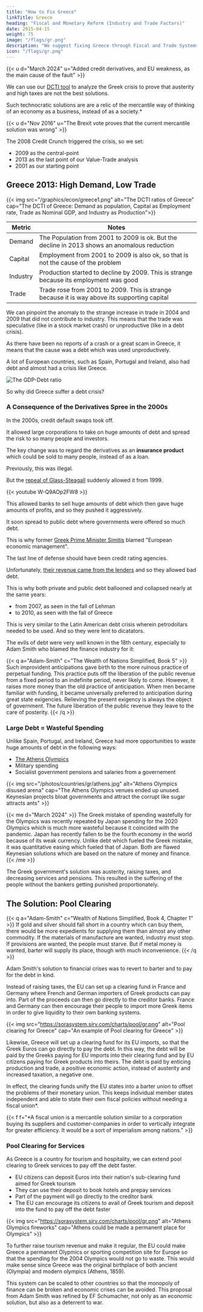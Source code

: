 ```yaml
---
title: "How to Fix Greece"
linkTitle: Greece
heading: "Fiscal and Monetary Reform (Industry and Trade Factors)"
date: 2015-04-15
weight: 75
image: "/flags/gr.png"
description: "We suggest fixing Greece through Fiscal and Trade Systems Reform"
icon: "/flags/gr.png"
---
```



{{< u d="March 2024" u="Added credit derivatives, and EU weakness, as the main cause of the fault" >}}


We can use our [DCTI tool](/social/economics/principles/part-4/chapter-07/) to analyze the Greek crisis to prove that austerity and high taxes are not the best solutions.

Such technocratic solutions are are a relic of the mercantile way of thinking of an economy as a business, instead of as a society.*

<!-- , family, or group of friends. The proper solution will involve the whole EU and will help the union stay together*. -->


{{< u d="Nov 2016" u="The Brexit vote proves that the current mercantile solution was wrong" >}}


The 2008 Credit Crunch triggered the crisis, so we set:
- 2009 as the central-point 
- 2013 as the last point of our Value-Trade analysis
- 2001 as our starting point

<!-- (when the effects would have been felt) and  (the year with the latest data) as . To make a better trend analysis, we will set . -->


## Greece 2013: High Demand, Low Trade

{{< img src="/graphics/econ/greece1.png" alt="The DCTI ratios of Greece" cap="The DCTI of Greece: Demand as population, Capital as Employment rate, Trade as Nominal GDP, and Industry as Production">}}


Metric | Notes
--- | ---
Demand | The Population from 2001 to 2009 is ok. But the decline in 2013 shows an anomalous reduction
Capital | Employment from 2001 to 2009 is also ok, so that is not the cause of the problem
Industry | Production started to decline by 2009. This is strange because its employment was good
Trade | Trade rose from 2001 to 2009. This is strange because it is way above its supporting capital

We can pinpoint the anomaly to the strange increase in trade in 2004 and 2009 that did not contribute to industry. This means that the trade was speculative (like in a stock market crash) or unproductive (like in a debt crisis).

As there have been no reports of a crash or a great scam in Greece, it means that the cause was a debt which was used unproductively.

A lot of European countries, such as Spain, Portugal and Ireland, also had debt and almost had a crisis like Greece.

![The GDP-Debt ratio](/graphics/econ/greecegdp.png)

So why did Greece suffer a debt crisis?

<!-- ![The GDP-Debt ratio](https://sorasystem.sirv.com/charts/gd/gr.png) -->


### A Consequence of the Derivatives Spree in the 2000s

In the 2000s, credit default swaps took off.

It allowed large corporations to take on huge amounts of debt and spread the risk to so many people and investors. 

The key change was to regard the derivatives as an **insurance product** which could be sold to many people, instead of as a loan. 

Previously, this was illegal. 

But the [repeal of Glass-Steagall](https://en.wikipedia.org/wiki/Aftermath_of_the_repeal_of_the_Glass%E2%80%93Steagall_Act) suddenly allowed it from 1999. 


{{< youtube W-Q9AOp2FW8 >}}

This allowed banks to sell huge amounts of debt which then gave huge amounts of profits, and so they pushed it aggressively. 

It soon spread to public debt where governments were offered so much debt.

This is why former [Greek Prime Minister Simitis](https://english.pku.edu.cn/news_events/news/global/473.html) blamed "European economic management".

 <!-- which was helpless against it. -->

The last line of defense should have been credit rating agencies. 

Unfortunately, [their revenue came from the lenders](https://www.theguardian.com/business/2010/apr/28/greece-debt-crisis-standard-poor-credit-agencies) and so they allowed bad debt. 

 <!-- with the risk spread over so many people.  -->

This is why both private and public debt ballooned and collapsed nearly at the same years:
- from 2007, as seen in the fall of Lehman
- to 2010, as seen with the fall of Greece

This is very similar to the Latin American debt crisis wherein petrodollars needed to be used. And so they were lent to dicatators. 


The evils of debt were very well known in the 18th century, especially to Adam Smith who blamed the finance industry for it:

{{< q a="Adam-Smith" c="The Wealth of Nations Simplified, Book 5" >}}
Such improvident anticipations gave birth to the more ruinous practice of perpetual funding. This practice puts off the liberation of the public revenue from a fixed period to an indefinite period, never likely to come. However, it raises more money than the old practice of anticipation. When men became familiar with funding, it became universally preferred to anticipation during great state exigencies. Relieving the present exigency is always the object of government. The future liberation of the public revenue they leave to the care of posterity.
{{< /q >}}



### Large Debt = Wasteful Spending

Unlike Spain, Portugal, and Ireland, Greece had more opportunities to waste huge amounts of debt in the following ways:

- [The Athens Olympics](https://www.usatoday.com/story/sports/olympics/2015/01/15/greek-think-tank-2004-athens-games-cost-greece-7-5-billion/21813819/)
- Military spending
- Socialist government pensions and salaries from a  governement

 <!-- by the Greek Government as a Legacy of Keynes -->

{{< img src="/photos/countries/gr/athens.jpg" alt="Athens Olympics disused arena" cap="The Athens Olympics venues ended up unused. Keynesian projects bloat governments and attract the corrupt like sugar attracts ants" >}}


{{< me d="March 2024" >}}
The Greek mistake of spending wastefully for the Olympics was recently repeated by Japan spending for the 2020 Olympics which is much more wasteful because it coincided with the pandemic. Japan has recently fallen to be the fourth economy in the world because of its weak currency. Unlike debt which fueled the Greek mistake, it was quantitative easing which fueled that of Japan. Both are flawed Keynesian solutions which are based on the nature of money and finance. 
{{< /me >}}


The Greek government's solution was austerity, raising taxes, and decreasing services and pensions. This resulted in the suffering of the people without the bankers getting punished proportionately.  


<!-- That's why we predict a crisis for Japan in the future and are proposing [Pool Clearing](/research/schumacher/pool-clearing) to solve it way before it hits. -->



<!-- Bubbles begin when nominal prices go far above real prices, in a mercantile effort to increase arbitrage for profit maximization. In Greece’s case, the government acted like a business which borrowed heavily in the hopes of generating future revenue to match that of its European peers.

Ever since Keynes’ time, government spending has been advocated to stimulate economies. In classical economics, that job was the task of the merchant class, made up of the people who live by profits: 
- banks
- merchants
- manufacturers
- producers

However, because of the doctrine of utility and profit maximization from the Marginal Revolution of the 19th century, this essential duty was only done **when it was profitable**. Otherwise, it shifted onto the ruling class as the governments or those who live by rent or taxes. This then burdened the government with two tasks:
- Managing the people as governance
- Managing the economy of the people asmacroeconomics

This added burden divided the attention of government. On one hand, it needs to keep wages high to keep the people happy. But on the other hand, it needs to keep wages low to keep businesses happy. To keep both happy, the government merely passes the burden to future generations as a growing national debt.

q a="Adam-Smith"
Small republics sometimes derived a big revenue from the profit of mercantile projects. The republic of Hamburgh derived revenue from the profits of a public wine cellar and pharmacy. Government management of mercantile projects like this requires orderly, vigilant, and parsimonious administration, like those in Venice and Amsterdam.
<cite>The Simple Wealth of Nations Book 5</cite>
/q


## The Evils of Debt

Smith explained that debt is good for the merchant class, but bad for the ruling and working classes because it does not always increase the society’s productive capital and frequently drains it away through unproductive uses:

{{< q a="Adam-Smith" c="The Wealth of Nations Simplified, Book 5, Chapter 3" >}}
In return for the capital they advanced, the creditors obtained an annuity in the public funds of more than equal value. This annuity replaced their capital and carry on their trade and business to a greater extent than before. 

However, this new capital which they bought or borrowed from other people must have existed in the country before. It must have been employed in maintaining productive labour. 

When it came into the hands of those who had advanced their money to government, though it was a new capital to them, it was not a new capital to the country. 

It was just a capital withdrawn from certain employments to be turned towards others. It replaced to them what they had advanced to government, but it did not replace it to the country.
{{< /q >}}


In the Greek case, the merchant class as the German and French banks had an interest in lending unnatural amounts to Greece for self-profit. On the other hand, the corrupt Greek government, as the ruling class, had an interest in borrowing unnaturally also for self-profit. 

Of course, bankers know that they are not supposed to give loans to irresponsible people just as governments know that they are not supposed to spend* on worthless projects. Yet they do it anyway because it brings high profits for themselves in the guise of helping the people. 

The same thing happened during the Latin American debt crisis where huge amounts of onerous debts were given to dictators who never really could pay them back. The Greek debt crisis is similar to the Latin American debt crisis. 




Smith would simply throw away such corrupt policies:

{{< q a="Adam-Smith" >}}
Restraining private people from receiving the promissory notes of a banker which they are willing to receive, and restraining a banker from issuing such notes everyone is willing to accept are violations of that natural liberty which the law should support and not infringe. 
<br><br>
Such regulations may be considered a violation of natural liberty. But those exertions of the natural liberty of a few individuals which might endanger the security of the whole society, should be restrained by the laws of all governments.
<cite>The Simple Wealth of Nations, Book 2</cite>
{{< /q >}}

Based on the chart below, Greece’s government spending, as a percentage of GDP, has been high since 2004 and highest in 2009, higher than Spain or Ireland (except for 2010).

<!-- ![GDP of Greece](https://sorasystem.sirv.com/charts/go/gr.png)

![GDP of Spain](https://sorasystem.sirv.com/charts/go/es.png)

![GDP of Ireland](https://sorasystem.sirv.com/charts/go/ie.png)


In short, Greece’s monetary problem, sparked by the 2008 Credit Crunch, exposed its fiscal problem: that **its government was spending non-productively and unsustainably while banks kept on feeding it**. This in turn is likely due to Greece seeing EU membership as its ticket to riches:

q a="Adam-Smith"
It is not because they are poor that their payments are irregular and uncertain, but because they are too eager to become excessively rich.
<cite>The Simple Wealth of Nations Book 5</cite>

Austerity and high taxes are mercantile solutions which work well for businesses but not for society. If a business is in trouble, it can simply lay off or remove excess workers. But if a society or family is in trouble, it cannot remove its citizens or family members by forcing them to go overseas or to die from disease  or suicide. 

Instead, society or family members naturally share the burden for the sake of the well-being of the collective, something that would not make sense among competing businesses.

<!-- ![European Politicians together](https://socioecons.files.wordpress.com/2015/04/paris_politicians_3161352c.jpg) -->


## The Solution: Pool Clearing

{{< q a="Adam-Smith" c="Wealth of Nations Simplified, Book 4, Chapter 1" >}}
If gold and silver should fall short in a country which can buy them, there would be more expedients for supplying them than almost any other commodity. If the materials of manufacture are wanted, industry must stop. If provisions are wanted, the people must starve. But if metal money is wanted, barter will supply its place, though with much inconvenience.
{{< /q >}}

Adam Smith's solution to financial crises was to revert to barter and to pay for the debt in kind. 

Instead of raising taxes, the EU can set up a clearing fund in France and Germany where French and German importers of Greek products can pay into. Part of the proceeds can then go directly to the creditor banks. France and Germany can then encourage their people to import more Greek items in order to give liquidity to their own banking systems.

{{< img src="https://sorasystem.sirv.com/charts/pool/gr.png" alt="Pool clearing for Greece" cap="An example of Pool clearing for Greece" >}}


Likewise, Greece will set up a clearing fund for its EU imports, so that the Greek Euros can go directly to pay the debt. In this way, the debt will be paid by the Greeks paying for EU imports into their clearing fund and by EU citizens paying for Greek products into theirs. The debt is paid by enticing production and trade, a positive economic action, instead of austerity and increased taxation, a negative one.

In effect, the clearing funds unify the EU states into a barter union to offset the problems of their monetary union. This keeps individual member states independent and able to state their own fiscal policies without needing a fiscal union*. 


{{< f f="*A fiscal union is a mercantile solution similar to a corporation buying its suppliers and customer-companies in order to vertically integrate for greater efficiency. It would be a sort of imperialism among nations." >}}



### Pool Clearing for Services

As Greece is a country for tourism and hospitality, we can extend pool clearing to Greek services to pay off the debt faster. 
- EU citizens can deposit Euros into their nation's sub-clearing fund aimed for Greek tourism
- They can use their deposit to book hotels and prepay services
- Part of the payment will go directly to the creditor bank
- The EU can encourage its citizens to avail of Greek tourism and deposit into the fund to pay off the debt faster


{{< img src="https://sorasystem.sirv.com/charts/pool/gr.png" alt="Athens Olympics fireworks" cap="Athens could be made a permanent place for Olympics" >}}

To further raise tourism revenue and make it regular, the EU could make Greece a permanent Olypmics or sporting competition site for Europe so that the spending for the 2004 Olympics would not go to waste. This would make sense since Greece was the original birthplace of both ancient (Olympia) and modern olympics (Athens, 1859). 

This system can be scaled to other countries so that the monopoly of finance can be broken and economic crises can be avoided. This proposal from Adam Smith was refined by EF Schumacher, not only as an economic solution, but also as a deterrent to war.


<!-- This will generate a regular revenue stream which can be used to help pay off the debt.
 -->

<!-- <figcaption>The EU could make </figcaption>

Having a permanent Olympic site such as Athens can disburden other countries from spending large amounts of money for building their own olympic and sports venues, which are oftencorruptedor even  set up in unnatural places. In this way, Greece can build on its natural and acquired advantages as a top global tourist destination, just as German policies build on Germany’s natural advantages as a top destination for advanced manufacturing.
 -->